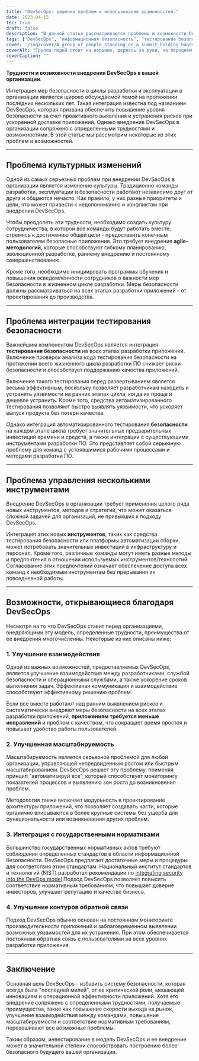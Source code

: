 ```yaml
---
title: "DevSecOps: решение проблем и использование возможностей."
date: 2023-04-15
toc: true
draft: false
description: "В данной статье рассматриваются проблемы и возможности DevSecOps в организациях, включая улучшение совместной работы, повышение масштабируемости, интеграцию с государственными нормативными актами и многое другое."
tags: ["DevSecOps", "информационная безопасность", "тестирование безопасности", "гибкие методологии", "сотрудничество", "постановления правительства", "автоматизация", "разработка приложений", "масштабируемость", "непрерывный контроль", "Рекомендации NIST", "контуры обратной связи", "модульность", "уязвимости", "обеспечение качества", "кибербезопасность", "ИТ-инфраструктура", "средства разработки программного обеспечения", "управление рисками"]
cover: "/img/cover/A_group_of_people_standing_on_a_summit_holding_hands.png"
coverAlt: "Группа людей стоит на вершине, держась за руки, на переднем плане - кусочки пазла, соединяющиеся друг с другом."
coverCaption: ""
---
```


**Трудности и возможности внедрения DevSecOps в вашей организации**.

Интеграция мер безопасности в циклы разработки и эксплуатации в организации является широко обсуждаемой темой на протяжении последних нескольких лет. Такая интеграция известна под названием DevSecOps, которая призвана обеспечить повышение уровня безопасности за счет проактивного выявления и устранения рисков при ускоренной доставке приложений. Однако внедрение DevSecOps в организации сопряжено с определенными трудностями и возможностями. В этой статье мы рассмотрим некоторые из этих проблем и возможностей.

______

## Проблема культурных изменений

Одной из самых серьезных проблем при внедрении DevSecOps в организации является изменение культуры. Традиционно команды разработки, эксплуатации и безопасности работают независимо друг от друга и общаются нечасто. Как правило, у них разные приоритеты и цели, что может привести к недопониманию и конфликтам при внедрении DevSecOps.

Чтобы преодолеть эти трудности, необходимо создать культуру сотрудничества, в которой все команды будут работать вместе, стремясь к достижению общей цели - предоставить конечным пользователям безопасные приложения. Это требует внедрения **agile-методологий**, которые способствуют гибкому планированию, эволюционной разработке, раннему внедрению и постоянному совершенствованию.

Кроме того, необходимо инициировать программы обучения и повышения осведомленности сотрудников о важности мер безопасности в жизненном цикле разработки. Меры безопасности должны рассматриваться на всех этапах разработки приложений - от проектирования до производства.

______

## Проблема интеграции тестирования безопасности

Важнейшим компонентом DevSecOps является интеграция **тестирования безопасности** на всех этапах разработки приложений. Включение проверок анализа кода тестирования безопасности на протяжении всего жизненного цикла разработки ПО снижает риски безопасности и способствует поддержанию качества приложений.

Включение такого тестирования перед развертыванием является весьма эффективным, поскольку позволяет разработчикам находить и устранять уязвимости на ранних этапах цикла, когда их проще и дешевле устранить. Кроме того, средства автоматизированного тестирования позволяют быстро выявлять уязвимости, что ускоряет выпуск продукта без потери качества.

Однако интеграция автоматизированного тестирования **безопасности** на каждом этапе цикла требует значительных предварительных инвестиций времени и средств, а также интеграции с существующими инструментами разработки ПО. Это представляет собой серьезную проблему для команд с устоявшимися рабочими процессами и методами разработки ПО.

______

## Проблема управления несколькими инструментами

Внедрение DevSecOps в организации требует применения целого ряда новых инструментов, методов и стратегий, что может оказаться сложной задачей для организаций, не привыкших к подходу DevSecOps.

Интеграция этих новых **инструментов**, таких как средства тестирования безопасности или платформы автоматизации сборки, может потребовать значительных инвестиций в инфраструктуру и персонал. Кроме того, различные команды могут иметь разные методы и предпочтения в отношении используемых инструментов/технологий. Согласование этих предпочтений означает обеспечение доступа всех команд к необходимым инструментам без прерывания их повседневной работы.

______

## Возможности, открывающиеся благодаря DevSecOps

Несмотря на то что DevSecOps ставит перед организациями, внедряющими эту модель, определенные трудности, преимущества от ее внедрения многочисленны. Некоторые из них описаны ниже:

### 1. Улучшение взаимодействия

Одной из важных возможностей, предоставляемых DevSecOps, является улучшение взаимодействия между разработчиками, службой безопасности и операционными службами, а также ускорение сроков выполнения задач. Эффективная коммуникация и взаимодействие способствуют эффективному решению проблем.

Если все вместе работают над ранним выявлением рисков и систематически внедряют меры безопасности на всех этапах разработки приложений, **приложениям требуется меньше исправлений** и проблем с качеством, что сокращает время простоя и повышает удобство работы пользователей.

### 2. Улучшенная масштабируемость

Масштабируемость является серьезной проблемой для любой организации, управляющей непредвиденным ростом или быстрым масштабированием. DevSecOps решает эту проблему, применяя принцип "автоматизируй все", который способствует мониторингу показателей процессов и выявлению зон роста до возникновения проблем.

Методология также включает модульность в проектирование архитектуры приложений, что позволяет создавать части, которые органично вписываются в более крупные системы без ущерба для функциональности или возникновения других проблем.

### 3. Интеграция с государственными нормативами

Большинство государственных нормативных актов требуют соблюдения определенных стандартов в области информационной безопасности. DevSecOps предлагает достаточные меры и процедуры для соответствия этим стандартам. Национальный институт стандартов и технологий (NIST) разработал рекомендации по [integrating security into the DevOps model](https://csrc.nist.gov/Projects/devsecops) Подход DevSecOps позволяет повысить соответствие нормативным требованиям, что повышает доверие инвесторов, улучшает репутацию и качество бизнеса.

### 4. Улучшение контуров обратной связи

Подход DevSecOps обычно основан на постоянном мониторинге производительности приложений и заблаговременном выявлении возможных уязвимостей для их устранения. При этом обеспечивается постоянная обратная связь с пользователями на всех уровнях разработки приложения.

______

## Заключение

Основная цель DevSecOps - избавить систему безопасности, которая всегда была "последней милей", от ее критической роли, мешающей инновациям и операционной эффективности приложений. Хотя его внедрение сопряжено с определенными трудностями, получаемые преимущества, такие как повышение скорости выхода на рынок, улучшение взаимодействия между командами, повышение масштабируемости и соответствие нормативным требованиям, перевешивают все возможные проблемы.

Таким образом, инвестирование в модель DevSecOps и ее внедрение может в значительной степени способствовать построению более безопасного будущего вашей организации.
